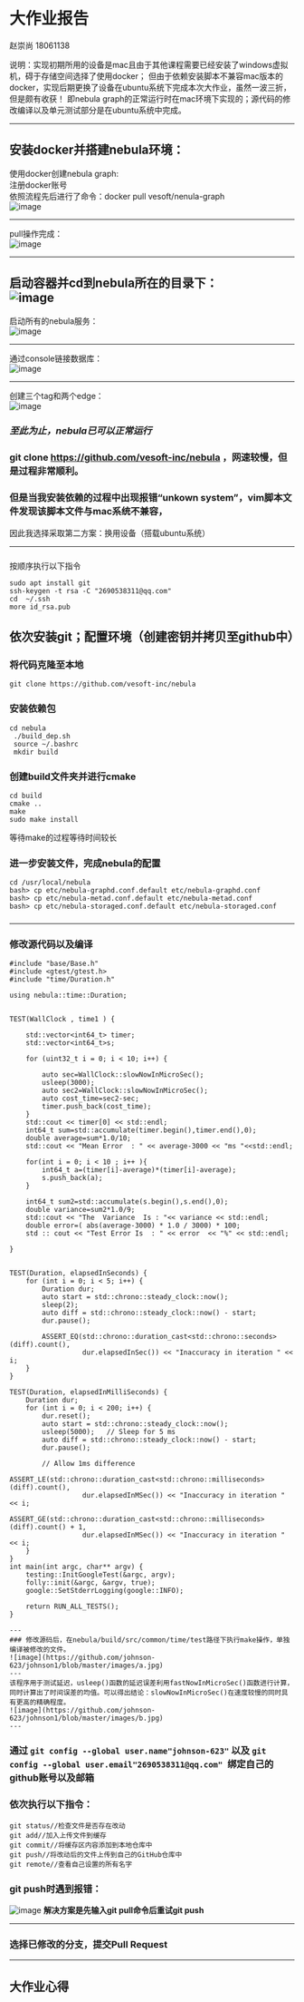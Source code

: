 # 大作业报告
赵崇尚 18061138

说明：实现初期所用的设备是mac且由于其他课程需要已经安装了windows虚拟机，碍于存储空间选择了使用docker；
但由于依赖安装脚本不兼容mac版本的docker，实现后期更换了设备在ubuntu系统下完成本次大作业，虽然一波三折，但是颇有收获！
即nebula graph的正常运行时在mac环境下实现的；源代码的修改编译以及单元测试部分是在ubuntu系统中完成。

---
## 安装docker并搭建nebula环境：   
使用docker创建nebula graph:    
注册docker账号    
依照流程先后进行了命令：docker pull vesoft/nenula-graph     
![image](https://github.com/johnson-623/johnson1/blob/master/images/1.png)

---
pull操作完成：   
![image](https://github.com/johnson-623/johnson1/blob/master/images/2.png)

---
启动容器并cd到nebula所在的目录下：    
![image](https://github.com/johnson-623/johnson1/blob/master/images/3.png)
---
启动所有的nebula服务：    
![image](https://github.com/johnson-623/johnson1/blob/master/images/4.png)

---
通过console链接数据库：    
![image](https://github.com/johnson-623/johnson1/blob/master/images/5.png)

---
创建三个tag和两个edge：    
![image](https://github.com/johnson-623/johnson1/blob/master/images/6.png)
### *至此为止，nebula已可以正常运行*    

### git clone https://github.com/vesoft-inc/nebula ，网速较慢，但是过程非常顺利。
### 但是当我安装依赖的过程中出现报错“unkown system”，vim脚本文件发现该脚本文件与mac系统不兼容，
因此我选择采取第二方案：换用设备（搭载ubuntu系统）
   
---
###
按顺序执行以下指令
```
sudo apt install git 
ssh-keygen -t rsa -C "2690538311@qq.com"
cd  ~/.ssh
more id_rsa.pub
```
依次安装git；配置环境（创建密钥并拷贝至github中）
---
### 将代码克隆至本地
`git clone https://github.com/vesoft-inc/nebula`
### 安装依赖包
```
cd nebula
 ./build_dep.sh
 source ~/.bashrc
 mkdir build
```
### 创建build文件夹并进行cmake
```
cd build
cmake ..
make
sudo make install
```    
等待make的过程等待时间较长
### 进一步安装文件，完成nebula的配置
```
cd /usr/local/nebula
bash> cp etc/nebula-graphd.conf.default etc/nebula-graphd.conf
bash> cp etc/nebula-metad.conf.default etc/nebula-metad.conf
bash> cp etc/nebula-storaged.conf.default etc/nebula-storaged.conf
```
###
###

---
### 修改源代码以及编译
```
#include "base/Base.h"
#include <gtest/gtest.h>
#include "time/Duration.h"

using nebula::time::Duration;

 
TEST(WallClock , time1 ) {

    std::vector<int64_t> timer;
    std::vector<int64_t>s;

    for (uint32_t i = 0; i < 10; i++) {

        auto sec=WallClock::slowNowInMicroSec();
        usleep(3000);
        auto sec2=WallClock::slowNowInMicroSec();
        auto cost_time=sec2-sec;
        timer.push_back(cost_time);
    }
    std::cout << timer[0] << std::endl;
    int64_t sum=std::accumulate(timer.begin(),timer.end(),0);
    double average=sum*1.0/10;
    std::cout << "Mean Error  : " << average-3000 << "ms "<<std::endl;

    for(int i = 0; i < 10 ; i++ ){
        int64_t a=(timer[i]-average)*(timer[i]-average);
        s.push_back(a);
    }

    int64_t sum2=std::accumulate(s.begin(),s.end(),0);
    double variance=sum2*1.0/9;
    std::cout << "The  Variance  Is : "<< variance << std::endl;
    double error=( abs(average-3000) * 1.0 / 3000) * 100;
    std :: cout << "Test Error Is  : " << error  << "%" << std::endl;

}


TEST(Duration, elapsedInSeconds) {
    for (int i = 0; i < 5; i++) {
        Duration dur;
        auto start = std::chrono::steady_clock::now();
        sleep(2);
        auto diff = std::chrono::steady_clock::now() - start;
        dur.pause();

        ASSERT_EQ(std::chrono::duration_cast<std::chrono::seconds>(diff).count(),
                  dur.elapsedInSec()) << "Inaccuracy in iteration " << i;
    }
}

TEST(Duration, elapsedInMilliSeconds) {
    Duration dur;
    for (int i = 0; i < 200; i++) {
        dur.reset();
        auto start = std::chrono::steady_clock::now();
        usleep(5000);   // Sleep for 5 ms
        auto diff = std::chrono::steady_clock::now() - start;
        dur.pause();

        // Allow 1ms difference
        ASSERT_LE(std::chrono::duration_cast<std::chrono::milliseconds>(diff).count(),
                  dur.elapsedInMSec()) << "Inaccuracy in iteration " << i;
        ASSERT_GE(std::chrono::duration_cast<std::chrono::milliseconds>(diff).count() + 1,
                  dur.elapsedInMSec()) << "Inaccuracy in iteration " << i;
    }
}
int main(int argc, char** argv) {
    testing::InitGoogleTest(&argc, argv);
    folly::init(&argc, &argv, true);
    google::SetStderrLogging(google::INFO);

    return RUN_ALL_TESTS();
}

---  
### 修改源码后，在nebula/build/src/common/time/test路径下执行make操作，单独编译被修改的文件。
![image](https://github.com/johnson-623/johnson1/blob/master/images/a.jpg)
---
该程序用于测试延迟，usleep()函数的延迟误差利用fastNowInMicroSec()函数进行计算，同时计算出了时间误差的均值。可以得出结论：slowNowInMicroSec()在速度较慢的同时具有更高的精确程度。 
![image](https://github.com/johnson-623/johnson1/blob/master/images/b.jpg)
---
```
### 通过 `git config --global user.name"johnson-623"` 以及 `git config --global user.email"2690538311@qq.com" `绑定自己的github账号以及邮箱
### 依次执行以下指令：
```
git status//检查文件是否存在改动
git add//加入上传文件到缓存
git commit//将缓存区内容添加到本地仓库中
git push//将改动后的文件上传到自己的GitHub仓库中
git remote//查看自己设置的所有名字
```
### git push时遇到报错：
![image](https://github.com/johnson-623/johnson1/blob/master/images/c.jpg)
**解决方案是先输入git pull命令后重试git push**

---
### 选择已修改的分支，提交Pull Request
---
## 大作业心得




